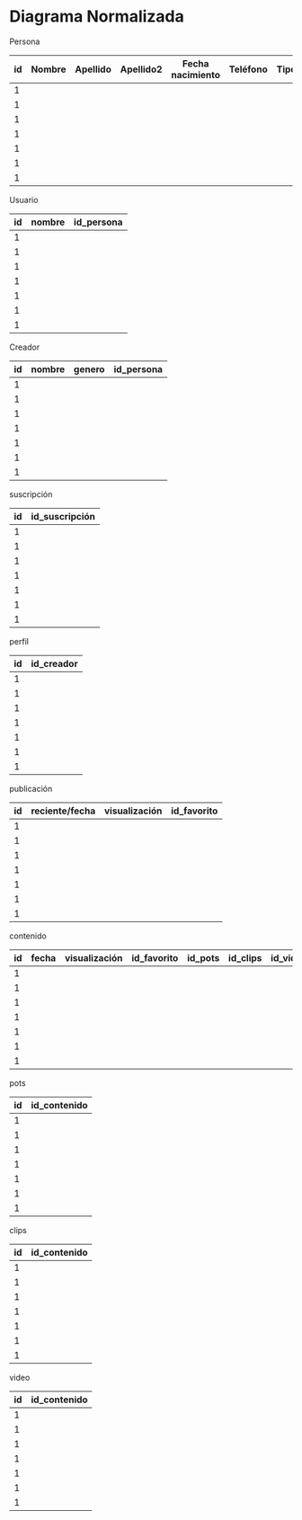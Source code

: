 # Diagrama Normalizada

Persona

| id | Nombre | Apellido | Apellido2 | Fecha nacimiento | Teléfono | Tipo | id_creador | id_usuario |
|----|--------|----------|-----------|------------------|----------|------|------------|------------|
| 1  |        |          |           |                  |          |      |            |            |
| 1  |        |          |           |                  |          |      |            |            |
| 1  |        |          |           |                  |          |      |            |            |
| 1  |        |          |           |                  |          |      |            |            |
| 1  |        |          |           |                  |          |      |            |            |
| 1  |        |          |           |                  |          |      |            |            |
| 1  |        |          |           |                  |          |      |            |            |

Usuario

| id | nombre | id_persona |
|----|--------|------------|
| 1  |        |            |
| 1  |        |            |
| 1  |        |            |
| 1  |        |            |
| 1  |        |            |
| 1  |        |            |
| 1  |        |            |          

Creador

| id | nombre | genero | id_persona |
|----|--------|--------|------------|
| 1  |        |        |            |
| 1  |        |        |            |
| 1  |        |        |            |
| 1  |        |        |            |
| 1  |        |        |            |
| 1  |        |        |            |
| 1  |        |        |            |

suscripción

| id | id_suscripción |
|----|----------------|
| 1  |                |
| 1  |                |
| 1  |                |
| 1  |                |
| 1  |                |
| 1  |                |
| 1  |                |

perfil 

| id | id_creador |
|----|------------|
| 1  |            |
| 1  |            |
| 1  |            |
| 1  |            |
| 1  |            |
| 1  |            |
| 1  |            |

publicación

| id | reciente/fecha | visualización | id_favorito |
|----|----------------|---------------|-------------|
| 1  |                |               |             |   
| 1  |                |               |             |
| 1  |                |               |             |
| 1  |                |               |             |
| 1  |                |               |             |
| 1  |                |               |             |
| 1  |                |               |             |

contenido 

| id | fecha | visualización | id_favorito | id_pots | id_clips | id_videos |
|----|-------|---------------|-------------|---------|----------|-----------|
| 1  |       |               |             |         |          |           |
| 1  |       |               |             |         |          |           |
| 1  |       |               |             |         |          |           |
| 1  |       |               |             |         |          |           |
| 1  |       |               |             |         |          |           |
| 1  |       |               |             |         |          |           |
| 1  |       |               |             |         |          |           |

pots

| id | id_contenido |
|----|--------------|
| 1  |              |
| 1  |              |
| 1  |              |
| 1  |              |
| 1  |              |
| 1  |              |
| 1  |              |

clips

| id | id_contenido |
|----|--------------|
| 1  |              |
| 1  |              |
| 1  |              |
| 1  |              |
| 1  |              |
| 1  |              |
| 1  |              |

video

| id | id_contenido |
|----|--------------|
| 1  |              |
| 1  |              |
| 1  |              |
| 1  |              |
| 1  |              |
| 1  |              |
| 1  |              |